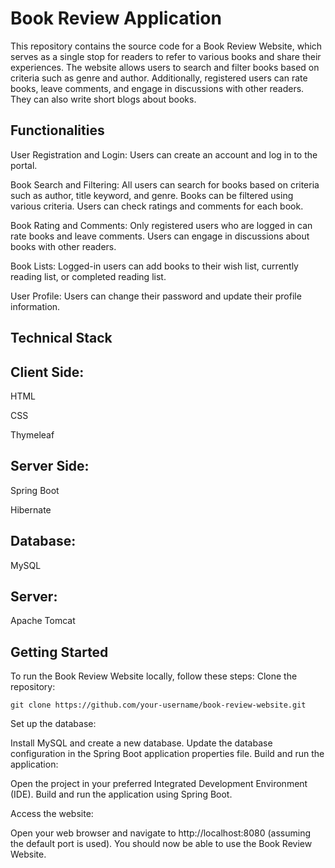 # Book Review Application
This repository contains the source code for a Book Review Website, which serves as a single stop for readers to refer to various books and share their experiences. The website allows users to search and filter books based on criteria such as genre and author. Additionally, registered users can rate books, leave comments, and engage in discussions with other readers. They can also write short blogs about books. 

## Functionalities
User Registration and Login:
Users can create an account and log in to the portal.

Book Search and Filtering:
All users can search for books based on criteria such as author, title keyword, and genre.
Books can be filtered using various criteria.
Users can check ratings and comments for each book.

Book Rating and Comments:
Only registered users who are logged in can rate books and leave comments.
Users can engage in discussions about books with other readers.

Book Lists:
Logged-in users can add books to their wish list, currently reading list, or completed reading list.

User Profile:
Users can change their password and update their profile information.

## Technical Stack
## Client Side:

HTML

CSS

Thymeleaf

## Server Side:

Spring Boot

Hibernate

## Database:

MySQL

## Server:

Apache Tomcat
## Getting Started
To run the Book Review Website locally, follow these steps:
Clone the repository:

`git clone https://github.com/your-username/book-review-website.git`

Set up the database:

Install MySQL and create a new database.
Update the database configuration in the Spring Boot application properties file.
Build and run the application:

Open the project in your preferred Integrated Development Environment (IDE).
Build and run the application using Spring Boot.

Access the website:

Open your web browser and navigate to http://localhost:8080 (assuming the default port is used).
You should now be able to use the Book Review Website.
